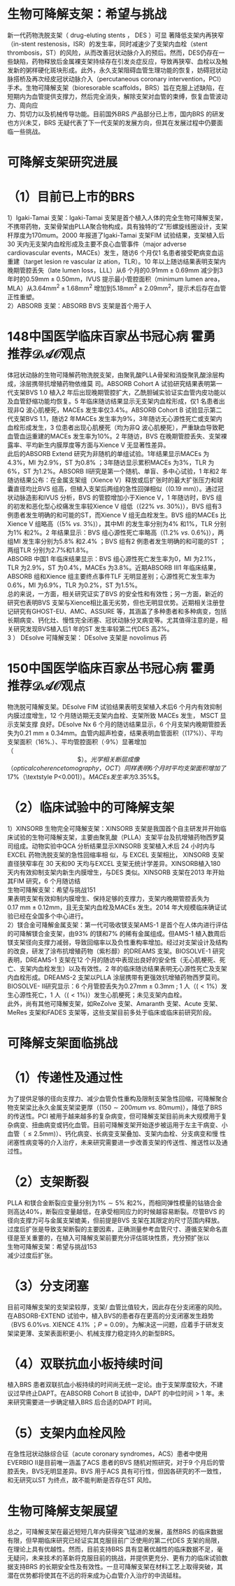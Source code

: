 # 生物可降解支架：希望与挑战  
新一代药物洗脱支架（ drug-eluting stents ， DES ）可显 著降低支架内再狭窄（in-stent restenosis，ISR）的发生率，同时减速少了支架内血栓（stent thrombosis，ST）的风险，从而改善冠状动脉介入的预后。然而，DES仍存在一些缺陷，药物释放后金属裸支架持续存在引发炎症反应，导致再狭窄、血栓以及触发新的粥样硬化斑块形成。此外，永久支架阻碍血管生理功能的恢复，妨碍冠状动脉搭桥及再次经皮冠状动脉介入（percutaneous coronary intervention，PCI）手术。生物可降解支架（bioresorable scaffolds，BRS）旨在克服上述缺陷，在短期内为血管提供支撑力，然后完全消失，解除支架对血管的束缚，恢复血管波动力、周向应  
力、剪切力以及机械传导功能。目前国外BRS 产品部分已上市，国内BRS 的研发也方兴未艾，BRS 无疑代表了下一代支架的发展方向，但其在发展过程中仍要面临一些挑战。  
#  可降解支架研究进展  
# （1）目前已上市的BRS  
1）Igaki-Tamai 支架：Igaki-Tamai 支架是首个植入人体的完全生物可降解支架，不携带药物，支架骨架由PLLA聚合物构成，具有独特的“Z”形螺旋线圈设计，支架杆厚度为$170mu\mathrm{m}$。2000 年报道了Igaki-Tamai 支架FIM 试验结果，支架植入后30 天内无支架内血栓形成及主要不良心血管事件（major adverse cardiovascular events，MACEs）发生，随访6 个月仅1 名患者接受靶病变血运重建（target lesion re vascular iz ation，TLR）。10 年以上随访结果表明支架内晚期管腔丢失（late lumen loss，LLL）从6 个月的$0.91\mathrm{{mm}\pm0.69\mathrm{{mm}}}$ 减少到3 年时的$0.59\mathrm{mm}\pm0.50\mathrm{mm}$，IVUS 提示最小管腔面积（minimum lumen area，MLA）从$3.64\mathrm{mm}^{2}\pm1.68\mathrm{mm}^{2}$ 增加到$5.18\mathrm{mm}^{2}\pm2.09\mathrm{mm}^{2}$，提示术后存在血管正性重塑。  
2）ABSORB 支架：ABSORB BVS 支架是首个用于人  
# 148中国医学临床百家丛书冠心病  霍勇 推荐$\mathcal{D A O}$观点  
体冠状动脉的生物可降解药物洗脱支架，由聚乳酸PLLA骨架和消旋聚乳酸涂层构成，涂层携带抗增殖药物依维莫 司。ABSORB Cohort A 试验研究结果表明第一代支架BVS 1.0 植入2 年后出现晚期管腔扩大，乙酰胆碱实验证实血管内皮功能以及血管舒缩功能均恢复。5 年临床随访结果显示无支架内血栓形成，仅1 名患者出现非Q 波心肌梗死，MACEs 发生率仅$3.4\%$。ABSORB Cohort B 试验显示第二代支架BVS 1.1，随访2 年MACEs 发生率为$9\%$，3年随访无心源性死亡或支架内血栓形成发生，3 位患者出现心肌梗死（均为非Q 波心肌梗死），严重缺血导致靶血管血运重建的MACEs 发生率为$10\%$。2 年随访，BVS 在晚期管腔丢失、支架裸露率、平均新生内膜厚度等方面与Xience V 无显著性差异。  
此后的ABSORB Extend 研究为非随机的单组试验。1年结果显示MACEs 为$4.3\%$，MI 为$2.9\%$，ST 为$0.8\%$ ；3年随访显示累积MACEs 为$3\%$，TLR 为$6\%$，ST 为$1.2\%$。ABSORB Ⅱ研究是第一个随机、单盲、多中心试验，1 年和2 年随访结果公布：在金属支架组（Xience V）释放或后扩张时的最大扩张压力和球囊直径均比BVS 组高，但植入支架后两组的急性回弹相似（$(0.19\ \mathrm{mm})$）。通过冠状动脉造影和IVUS 分析，BVS 的管腔增加小于Xience V，1 年随访时，BVS 组的初发和恶化型心绞痛发生率较Xience V 组低（$(22\%\ \nu s.\ 30\%)$），BVS 组有3 例患者发生明确的和可能的ST，而Xience V 组无血栓发生。BVS 组的MACEs 比Xience V 组略高（$(5\%~\nu s.~3\%)$），其中MI 的发生率分别为$4\%$ 和$1\%$，TLR 分别为$1\%$ 和$2\%$。2 年结果显示：BVS 组心源性死亡率略高（$(1.2\%~\nu s.~0.6\%)$），两组MI 发生率分别为$5.8\%$ 和$2.4\%$ ；BVS 组有2 例患者发生明确的和可能的ST ；两组TLR 分别为$2.7\%$和$1.8\%$。  
ABSORB 中国1 年临床结果显示：BVS 组心源性死亡发生率为0，MI 为$2.1\%$，TLR 为$2.9\%$，ST 为$0.4\%$，MACEs 为$3.8\%$。近期ABSORB Ⅲ1 年临床结果，ABSORB 组和Xience 组主要终点事件TLF 无明显差别；心源性死亡发生率为$0.6\%$，MI 为$6.9\%$，TLR 为$0.2\%$，ST 为$1.5\%$。  
总的来说，一方面，相关研究证实了BVS 的安全性和有效性；另一方面，新近的研究也表明BVS 支架与Xience相比虽无劣势，但也无明显优势。近期相关注册登记研究有GHOST-EU、AMC、ASSURE 等，其涵盖了多种患者和多种病变，包括长期病变、钙化灶、慢性完全闭塞、冠状动脉分叉病变等。尤其值得注意的是，相关研究发现BVS植入后1 年的ST 发生率较第二代DES 高$2\%$。  
3 ） DEsolve  可降解支架： DEsolve  支架是  novolimus  药  
# 150中国医学临床百家丛书冠心病  霍勇 推荐$\mathcal{D A O}$观点  
物洗脱可降解支架。DEsolve FIM 试验结果表明支架植入术后6 个月内有效抑制内膜过度增生，12 个月随访期无支架内血栓、支架所致 MACEs  发生， MSCT  显示支架支撑 良好。DEsolve Nx 6 个月的随访结果显示，6 个月支架内晚期管腔丢失为$0.21\ \mathrm{mm}{\pm}0.34\mathrm{mm}$。血管内超声检查，结果表明血管面积（$(17\%)$）、平均支架面积（$16\%.$）、平均管腔面积（$\cdot9\%$）显著增加（$\!\!\!\!\!\!\!\!\!\!\!\!\!\!\!\!\!\!\!\!\!\!\!\!\!\!\!\!\!\!\!\!\!\!\!\!\!\!\!\!\!\!\!\!\!\!\!\!\!\!\!\!\!\!\!\!\!\!\!\!\!\!\!\!\!\!\!\!\!\!\!\!\!\!\!\!\!\!\!\!\!\!\!\!\!\!\!\!\!\!\!\!\!\!\!\!\!\!\!\!\!\!\!\!\!\!\!\!\!\!\!\!\!\!\!\!\!\!\!\!\!\!\!\!\!\!\!\!\!\!\!\!\!\!\!\!\!\!\!\!\!\!\!\!\!\!\!\!\!\!\!\!\!\!\!\!\!\!\!\!\!\!\!\!\!\!\!\!\!\!\!\!\!\!\!\!\!\!\!\!\!\!\!\!\!\!\!\!\!\!\!\!\!\!\!\!\!\!\!\!\!\!\!\!\!\!\!\!\!\!\!\!\!\!\!\!\!\!\!\!\!\!\!\!\!\!\!\!\!\!\!\!\!\!\!\!\!\!\!\!\!\!\!\!\!\!\!\!\!\!\!\!\!\!\!\!\!\!\!\!\!\!\!\!\!\!\!\!\!\!\!\!\!\!\!\!\!\!\!\!\!\!\!\!\!\!\!\!\!\!\!\!\!\!\!\!\!\!\!\!\!\!\!\!\!\!\!\!\!\!\!\!\!\!\!\!\!\!\!\!\!\!\!\!\!\!\!\!\!\!\!\!\!\!\!\!\!\!\!\!\!\!\!\!\!\!\!\!\!\!\!\!\!\!\!\!\!\!\!\!\!\!\!\!\!\!\!\!\!\!\!\!\!\!\!\!\!\!\!\!\!\!\!\!\!\!\!\!\!\!\!\!\!\!\!\!\!\!\!\!\!\!\!\!\!\!\!\!\!\!\!\!\!\!\!\!\!\!\!\!\!\!\!\!\!\!\!\!\!\!\!\!\!\!\!\!\!\!\!\!\!\!\!\!\!\!\!\!\!\!\!\!\!\!\!\!\!\!\!\!\!\!\!\!\!\!\!\!\!\!\!\!\!\!\!\!\!\!\!\!\!\!\!\!\!\!\!\!\!\!\!\!\!\!\!\!\!\!\!\!\!\!\!\!\!\!\!\!\!\!\!\$）。光学相关断层成像（optical coherence tomography，OCT）同样表明6 个月时平均支架面积增加了$17\%$（$\textstyle P<0.001)$）。MACEs 发生率为$3.35\%$。  
# （2）临床试验中的可降解支架  
1）XINSORB 生物完全可降解支架：XINSORB 支架是我国首个自主研发并开始临床试验的生物可降解支架，主要由聚乳酸（PLLA）支架平台及抗增殖药物西罗莫司组成。动物实验中QCA 分析结果显示XINSORB 支架植入术后 24  小时内与 EXCEL  药物洗脱支架的急性回缩率相 似，与 EXCEL  支架相比， XINSORB  支架直径狭窄率在 30 天和90 天均与EXCEL 支架无统计学差异。XINSORB植入180 天内有效抑制支架内新生内膜增生，与DES 类似。XINSORB 支架在2013 年开始其FIM 研究，6 个月随访结  
生物可降解支架：希望与挑战151  
果表明支架有效抑制内膜增生、保持足够的支撑力，支架内晚期管腔丢失为$0.17\ \mathrm{mm}{\pm}0.12\mathrm{mm}$，且无支架内血栓及MACEs 发生。2014 年大规模临床确证试验已经在全国多个中心进行。  
2）镁合金可降解金属支架：第一代可吸收镁支架AMS-1 是首个在人体内进行评估的可降解镁合金支架，由$93\%$ 的镁和$7\%$ 的稀有金属组成。但AMS-1 植入数周后镁支架径向支撑力减弱，导致回缩率以及负性重构率增加。经过对支架设计及结构的改良，研发了涂布抗增殖药物（紫杉醇）的DREAMS 支架。BIOSOLVE-1 研究表明，DREAMS-1 支架在12 个月的随访中表现出良好的安全性（无心肌梗死、死亡、支架内血栓发生）以及有效性。2 年的临床随访结果表明无心源性死亡及支架内血栓形成。DREAMS-2 支架以PLLA 涂层携带有更强效抗增殖药物西罗莫司。BIOSOLVE- Ⅱ研究显示：6 个月管腔丢失为$0.27\mathrm{mm}\pm0.3\mathrm{mm}\ ;\ 1$ 人（$(<1\%$）发生心源性死亡，1 人（$(<1\%)$）发生心肌梗死；未见支架内血栓。  
此外，尚有其他可降解支架，如ReZolve 支架、Amaranth 支架、Acute 支架、MeRes 支架和FADES 支架等，这些支架目前多处于临床或临床前研究阶段。  
#  可降解支架面临挑战  
# （1）传递性及通过性  
为了提供足够的径向支撑力、减少血管负性重构及限制支架急性回缩，可降解聚合物支架梁比永久金属支架梁更厚（$(150\sim200mu\mathrm{m}\ \nu s.\ 80mu\mathrm{m})$），降低了BRS 的传送性。PCI 被用于越来越多的复杂病变，但可降解支架目前尚未大规模用于复杂病变、扭曲病变或钙化血管。目前可降解支架开始逐步被运用于左主干病变、小血管（$\leqslant2.5\mathrm{mm})$）、钙化病变、长病变支架叠加、支架内血栓、分支病变和慢 性闭塞性病变等的介入治疗，未来研究需要进一步改善支架的传送性、推送性以及通过性。  
# （2）支架断裂  
PLLA 和镁合金断裂应变量分别为$1\%\sim5\%$ 和$2\%$，而相同弹性模量的钴铬合金则高达$40\%$，断裂应变量越低，在承受相同应力的时候越容易断裂。尽管BVS 的径向支撑力可与金属支架媲美，但前提是BVS 支架在其限定的尺寸范围内释放。过度后扩张是导致支架断裂的主要因素，正确测量参考血管尺寸、遵循支架命名直径是至关重要的，在植入可降解支架前要充分评估斑块性质，充分预扩张以  
生物可降解支架：希望与挑战153  
减少过度后扩张。  
# （3）分支闭塞  
目前可降解支架的支架梁较厚，支架/ 血管比值较大，因此存在分支闭塞的风险。在ABSORB-EXTEND 试验中，植入BVS的患者存在更高的分支闭塞发生趋势（BVS $6.0\%$vs. XIENCE $4.1\%$ ；$P{=}0.09$）。为解决这一问题，应着手于研发支架梁更薄、支架表面积更小、机械支撑力稳定持久的新型BRS。  
# （4）双联抗血小板持续时间  
植入BRS 患者双联抗血小板持续的时间尚无统一定论。由于支架厚度较大，不建议过早终止DAPT。在ABSORB Cohort B 试验中，DAPT 的中位时间$>1$ 年。未来研究需要进一步确定植入BRS 后合适的DAPT 时间。  
# （5）支架内血栓风险  
在急性冠状动脉综合征（acute coronary syndromes，ACS）患者中使用EVERBIO Ⅱ是目前唯一涵盖了ACS 患者的BVS 随机对照研究，对于9 个月后的管腔丢失，BVS无明显差异。BVS 用于ACS 具有可行性，但因各研究的不一致性，和无研究以ST 为终点，故不能判断是否存在ST 风险。  
#  生物可降解支架展望  
总之，可降解支架在最近短短几年内获得突飞猛进的发展，虽然BRS 的临床数据有限，但早期临床研究已经证实其克服目前广泛使用的第二代DES 支架的局限，在理论上具有优越性。然而，目前支持BRS 具有显著优越性的临床数据不足，毫无疑问，未来技术的革新将克服目前的挑战，并提供更充分、更有力的临床试验数据支持BRS 的长期安全性及有效性。一旦可降解支架在材料工艺上取得突破，其潜在优势都将使其在不远的将来成为心血管介入治疗的中流砥柱。  

